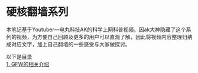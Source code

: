 # 硬核翻墙系列

本笔记基于Youtuber—电丸科技AK的科学上网科普视频。因ak大神隐藏了这个系列的视频，为方便自己回顾及更多的用户可以直观了解，因此将视频内容整理归纳成对应文字，加上自己翻墙的一些感受与大家做探讨。  

以下是目录  
[1. GFW的相关介绍](https://github.com/kxswbj/Hardcore-over-the-wall/blob/main/1.%20GFW%E7%9A%84%E7%9B%B8%E5%85%B3%E4%BB%8B%E7%BB%8D.md)
